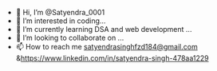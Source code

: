 - 👋 Hi, I’m @Satyendra_0001
- 👀 I’m interested in coding...
- 🌱 I’m currently learning DSA and web development ...
- 💞️ I’m looking to collaborate on ...
- 📫 How to reach me satyendrasinghfzd184@gmail.com &https://www.linkedin.com/in/satyendra-singh-478aa1229

<!---
Satyendra3335/Satyendra3335 is a ✨ special ✨ repository because its `README.md` (this file) appears on your GitHub profile.
You can click the Preview link to take a look at your changes.
--->
